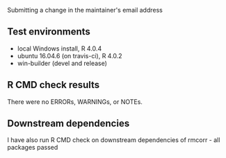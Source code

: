 Submitting a change in the maintainer's email address

## Test environments
* local Windows install, R 4.0.4
* ubuntu 16.04.6 (on travis-ci), R 4.0.2
* win-builder (devel and release)

## R CMD check results
There were no ERRORs, WARNINGs, or NOTEs. 

## Downstream dependencies
I have also run R CMD check on downstream dependencies of rmcorr - all packages passed
